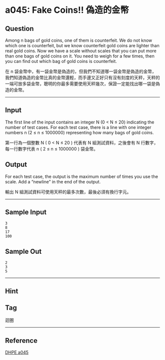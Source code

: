 # a045: Fake Coins!! 偽造的金幣

## Question
Among n bags of gold coins, one of them is counterfeit. We do not know which one is counterfeit, but we know counterfeit gold coins are lighter than real gold coins. Now we have a scale without scales that you can put more than one bags of gold coins on it. You need to weigh for a few times, then you can find out which bag of gold coins is counterfeit.

 

在 n 袋金幣中，有一袋金幣是偽造的，但我們不知道哪一袋金幣是偽造的金幣，我們知道偽造的金幣比真的金幣還輕，而手邊又正好只有沒有刻度的天秤，天秤的一端可放多袋金幣，聰明的你最多需要使用天秤幾次，保證一定能找出哪一袋是偽造的金幣。

---

## Input
The first line of the input contains an integer N (0 < N ≤ 20) indicating the number of test cases. For each test case, there is a line with one integer numbers n (2 ≤ n ≤ 1000000) representing how many bags of gold coins.

第一行為一個整數 N ( 0 < N ≤ 20 ) 代表有 N 組測試資料，之後會有 N 行數字，每一行數字代表 n ( 2 ≤ n ≤ 1000000 ) 袋金幣。

## Output
For each test case, the output is the maximum number of times you use the scale. Add a “newline” in the end of the output.

輸出 N 組測試資料可使用天秤的最多次數，最後必須有換行字元。

---

## Sample Input
```
3
8
17
100
```

## Sample Out
```
2
3
5
```

---

## Hint

## Tag
迴圈

---
## Reference
[DHPE a045](http://134.208.12.72/ShowProblem?problemid=a045)